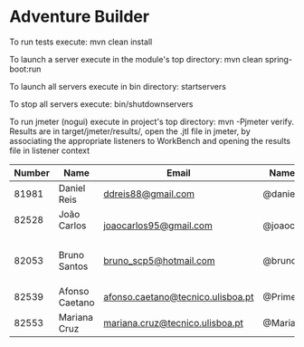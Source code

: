 # Adventure Builder

To run tests execute: mvn clean install

To launch a server execute in the module's top directory: mvn clean spring-boot:run

To launch all servers execute in bin directory: startservers

To stop all servers execute: bin/shutdownservers

To run jmeter (nogui) execute in project's top directory: mvn -Pjmeter verify. Results are in target/jmeter/results/, open the .jtl file in jmeter, by associating the appropriate listeners to WorkBench and opening the results file in listener context


|   Number   |          Name           |            Email                    |   Name GitHUb  | Module(s) |
| ---------- | ----------------------- | -----------------------             | ---------------| --------- |
| 81981      | Daniel Reis             | ddreis88@gmail.com                  | @danielreis1   | 100Reads  |
| 82528      | João Carlos             | joaocarlos95@gmail.com              | @joaocarlos95  | 100Reads  |
|            |                         |                                     |                |           |
|82053       |Bruno Santos             |bruno_scp5@hotmail.com               |@brunoaosantos  |100Writes  |
|            |                         |                                     |                |           |
|            |                         |                                     |                |           |
|            |                         |                                     |                |           |
|82539       |Afonso Caetano           |afonso.caetano@tecnico.ulisboa.pt    |@PrimeAC        |30 Writes  |
|82553       |Mariana Cruz             |mariana.cruz@tecnico.ulisboa.pt      |@MarianaCruz    |30 Writes  |
 
